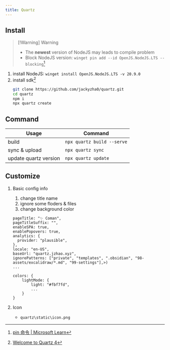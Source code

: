 ```yaml
---
title: Quartz
---
```

## Install

> [!Warning] Warning
>- The **newest** version of NodeJS may leads to compile problem
>- Block NodeJS version: `winget pin add --id OpenJS.NodeJS.LTS --blocking`[^2]

1. install NodeJS: `winget install OpenJS.NodeJS.LTS -v 20.9.0`
2. install sdk[^1]
	```bash
	git clone https://github.com/jackyzha0/quartz.git
	cd quartz
	npm i
	npx quartz create
	```

## Command

| Usage                 | Command                    |
| --------------------- | -------------------------- |
| build                 | `npx quartz build --serve` |
| sync & upload         | `npx quartz sync`          |
| update quartz version | `npx quartz update`        |

## Customize

1. Basic config info
	1. change title name
	2. ignore some floders & files
	3. change background color
	```tsx title="quartz/quartz.config.ts" {1, 10, 15}
    pageTitle: "✨ Coman",
    pageTitleSuffix: "",
    enableSPA: true,
    enablePopovers: true,
    analytics: {
      provider: "plausible",
    },
    locale: "en-US",
    baseUrl: "quartz.jzhao.xyz",
    ignorePatterns: ["private", "templates", ".obsidian", "98-assets/excalidraw/*.md", "99-settings"],>)
    ...
    
    colors: {
	    lightMode: {
	        light: "#fbf7fd",
	        ...
		}
	}     
	```

2. Icon
	- `quartz\static\icon.png`

[^1]:[Welcome to Quartz 4](https://quartz.jzhao.xyz/)
[^2]:[pin 命令 | Microsoft Learn](https://learn.microsoft.com/zh-cn/windows/package-manager/winget/pinning#examples-1)